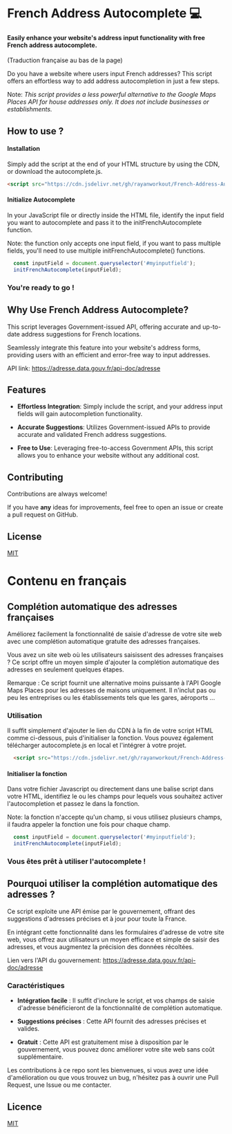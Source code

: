 # French Address Autocomplete 💻

#### Easily enhance your website's address input functionality with free French address autocomplete.
(Traduction française au bas de la page)

Do you have a website where users input French addresses? This script offers an effortless way to add address autocompletion in just a few steps.

Note: *This script provides a less powerful alternative to the Google Maps Places API for house addresses only. It does not include businesses or establishments.*


## How to use ?

#### Installation
Simply add the script at the end of your HTML structure by using the CDN, or download the autocomplete.js.

```html
<script src="https://cdn.jsdelivr.net/gh/rayanworkout/French-Address-Autocomplete@master/autocomplete.js" integrity="sha256-P9vZEaiXEfpubFPH86pstIgvHJtSnlHkkVu3mmQClGc=" crossorigin="anonymous"></script>

```

#### Initialize Autocomplete

In your JavaScript file or directly inside the HTML file, identify the input field you want to autocomplete and pass it to the initFrenchAutocomplete function.

Note: the function only accepts one input field, if you want to pass multiple fields, you'll need to use multiple initFrenchAutocomplete() functions.


```javascript
  const inputField = document.queryselector('#myinputfield');
  initFrenchAutocomplete(inputField);
```

### You're ready to go !



## Why Use French Address Autocomplete?
This script leverages Government-issued API, offering accurate and up-to-date address suggestions for French locations.

Seamlessly integrate this feature into your website's address forms, providing users with an efficient and error-free way to input addresses.

API link: https://adresse.data.gouv.fr/api-doc/adresse
## Features

- **Effortless Integration**: Simply include the script, and your address input fields will gain autocompletion functionality.

- **Accurate Suggestions**: Utilizes Government-issued APIs to provide accurate and validated French address suggestions.

- **Free to Use**: Leveraging free-to-access Government APIs, this script allows you to enhance your website without any additional cost.


## Contributing

Contributions are always welcome!

If you have **any** ideas for improvements, feel free to open an issue or create a pull request on GitHub.


## License

[MIT](https://choosealicense.com/licenses/mit/)

# Contenu en français

## Complétion automatique des adresses françaises
Améliorez facilement la fonctionnalité de saisie d'adresse de votre site web avec une complétion automatique gratuite des adresses françaises.


Vous avez un site web où les utilisateurs saisissent des adresses françaises ? Ce script offre un moyen simple d'ajouter la complétion automatique des adresses en seulement quelques étapes.

Remarque : Ce script fournit une alternative moins puissante à l'API Google Maps Places pour les adresses de maisons uniquement. Il n'inclut pas ou peu les entreprises ou les établissements tels que les gares, aéroports ...


### Utilisation

Il suffit simplement d'ajouter le lien du CDN à la fin de votre script HTML comme ci-dessous, puis d'initialiser la fonction.
Vous pouvez également télécharger autocomplete.js en local et l'intégrer à votre projet.

```html
  <script src="https://cdn.jsdelivr.net/gh/rayanworkout/French-Address-Autocomplete@master/autocomplete.js" integrity="sha256-P9vZEaiXEfpubFPH86pstIgvHJtSnlHkkVu3mmQClGc=" crossorigin="anonymous"></script>

```

#### Initialiser la fonction

Dans votre fichier Javascript ou directement dans une balise script dans votre HTML, identifiez le ou les champs pour lequels vous souhaitez activer l'autocompletion et passez le dans la fonction.

Note: la fonction n'accepte qu'un champ, si vous utilisez plusieurs champs, il faudra appeler la fonction une fois pour chaque champ.

```javascript
  const inputField = document.queryselector('#myinputfield');
  initFrenchAutocomplete(inputField);
```

### Vous êtes prêt à utiliser l'autocomplete !


## Pourquoi utiliser la complétion automatique des adresses ?
Ce script exploite une API émise par le gouvernement, offrant des suggestions d'adresses précises et à jour pour toute la France.

En intégrant cette fonctionnalité dans les formulaires d'adresse de votre site web, vous offrez aux utilisateurs un moyen efficace et simple de saisir des adresses, et vous augmentez la précision des données récoltées.

Lien vers l'API du gouvernement: https://adresse.data.gouv.fr/api-doc/adresse


### Caractéristiques

- **Intégration facile** : Il suffit d'inclure le script, et vos champs de saisie d'adresse bénéficieront de la fonctionnalité de complétion automatique.

- **Suggestions précises** : Cette API fournit des adresses précises et valides.

- **Gratuit** : Cette API est gratuitement mise à disposition par le gouvernement, vous pouvez donc améliorer votre site web sans coût supplémentaire.


Les contributions à ce repo sont les bienvenues, si vous avez une idée d'amélioration ou que vous trouvez un bug, n'hésitez pas à ouvrir une Pull Request, une Issue ou me contacter.

## Licence

[MIT](https://choosealicense.com/licenses/mit/)
